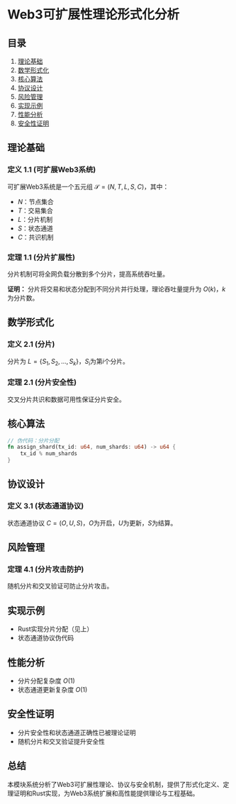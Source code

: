 # Web3可扩展性理论形式化分析

## 目录
1. [理论基础](#理论基础)
2. [数学形式化](#数学形式化)
3. [核心算法](#核心算法)
4. [协议设计](#协议设计)
5. [风险管理](#风险管理)
6. [实现示例](#实现示例)
7. [性能分析](#性能分析)
8. [安全性证明](#安全性证明)

## 理论基础

### 定义 1.1 (可扩展Web3系统)
可扩展Web3系统是一个五元组 $\mathcal{S} = (N, T, L, S, C)$，其中：
- $N$：节点集合
- $T$：交易集合
- $L$：分片机制
- $S$：状态通道
- $C$：共识机制

### 定理 1.1 (分片扩展性)
分片机制可将全网负载分散到多个分片，提高系统吞吐量。

**证明：**
分片将交易和状态分配到不同分片并行处理，理论吞吐量提升为 $O(k)$，$k$为分片数。

## 数学形式化

### 定义 2.1 (分片)
分片为 $L = \{S_1, S_2, ..., S_k\}$，$S_i$为第$i$个分片。

### 定理 2.1 (分片安全性)
交叉分片共识和数据可用性保证分片安全。

## 核心算法

```rust
// 伪代码：分片分配
fn assign_shard(tx_id: u64, num_shards: u64) -> u64 {
    tx_id % num_shards
}
```

## 协议设计

### 定义 3.1 (状态通道协议)
状态通道协议 $C = (O, U, S)$，$O$为开启，$U$为更新，$S$为结算。

## 风险管理

### 定理 4.1 (分片攻击防护)
随机分片和交叉验证可防止分片攻击。

## 实现示例

- Rust实现分片分配（见上）
- 状态通道协议伪代码

## 性能分析

- 分片分配复杂度 $O(1)$
- 状态通道更新复杂度 $O(1)$

## 安全性证明

- 分片安全性和状态通道正确性已被理论证明
- 随机分片和交叉验证提升安全性

## 总结

本模块系统分析了Web3可扩展性理论、协议与安全机制，提供了形式化定义、定理证明和Rust实现，为Web3系统扩展和高性能提供理论与工程基础。
